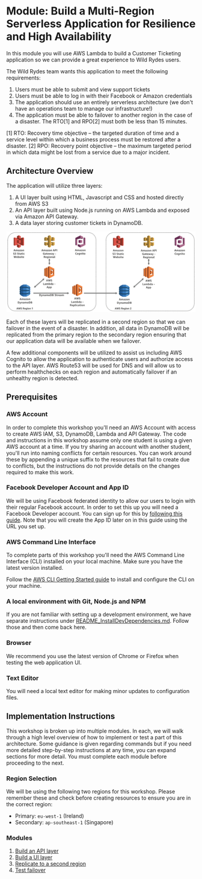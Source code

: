 # Module: Build a Multi-Region Serverless Application for Resilience and High Availability

In this module you will use AWS Lambda to build a Customer Ticketing application so we can provide a great experience to Wild Rydes users.

The Wild Rydes team wants this application to meet the following requirements:
1. Users must be able to submit and view support tickets
2. Users must be able to log in with their Facebook or Amazon credentials
3. The application should use an entirely serverless architecture (we don't have an operations team to manage our infrastructure!)
4. The application must be able to failover to another region in the case of a disaster. The RTO[1] and RPO[2] must both be less than 15 minutes.

[1] RTO: Recovery time objective – the targeted duration of time and a service level within which a business process must be restored after a disaster.
[2] RPO: Recovery point objective –  the maximum targeted period in which data might be lost from a service due to a major incident.

## Architecture Overview

The application will utilize three layers:

1. A UI layer built using HTML, Javascript and CSS and hosted directly from AWS S3
2. An API layer built using Node.js running on AWS Lambda and exposed via Amazon API Gateway.
3. A data layer storing customer tickets in DynamoDB.

![Architecture diagram](images/architecture.png)

Each of these layers will be replicated in a second region so that we can failover in the event of a disaster. In addition, all data in DynamoDB will be replicated from the primary region to the secondary region ensuring that our application data will be available when we failover.

A few additional components will be utilized to assist us including AWS Cognito to allow the application to authenticate users and authorize access to the API layer. AWS Route53 will be used for DNS and will allow us to perform healthchecks on each region and automatically failover if an unhealthy region is detected.

## Prerequisites

### AWS Account

In order to complete this workshop you'll need an AWS Account with access to create AWS IAM, S3, DynamoDB, Lambda and API Gateway. The code and instructions in this workshop assume only one student is using a given AWS account at a time. If you try sharing an account with another student, you'll run into naming conflicts for certain resources. You can work around these by appending a unique suffix to the resources that fail to create due to conflicts, but the instructions do not provide details on the changes required to make this work.

### Facebook Developer Account and App ID

We will be using Facebook federated identity to allow our users to login with their regular Facebook account. In order to set this up you will need a Facebook Developer account. You can sign up for this by [following this guide](https://developers.facebook.com/docs/apps/register/). Note that you will create the App ID later on in this guide using the URL you set up.

### AWS Command Line Interface

To complete parts of this workshop you'll need the AWS Command Line Interface (CLI) installed on your local machine. Make sure you have the latest version installed.

Follow the [AWS CLI Getting Started guide](http://docs.aws.amazon.com/cli/latest/userguide/installing.html) to install and configure the CLI on your machine.

### A local environment with Git, Node.js and NPM

If you are not familiar with setting up a development environment, we have
separate instructions under
[README_InstallDevDependencies.md](README_InstallDevDependencies.md). Follow
those and then come back here.

### Browser

We recommend you use the latest version of Chrome or Firefox when testing the web application UI.

### Text Editor

You will need a local text editor for making minor updates to configuration files.


## Implementation Instructions

This workshop is broken up into multiple modules. In each, we will walk through a high level overview of how to implement or test a part of this architecture. Some guidance is given regarding commands but if you need more detailed step-by-step instructions at any time, you can expand sections for more detail. You must complete each module before proceeding to the next.

### Region Selection

We will be using the following two regions for this workshop. Please remember these and check before creating resources to ensure you are in the correct region:
* Primary: `eu-west-1` (Ireland)
* Secondary: `ap-southeast-1` (Singapore)

### Modules

1. [Build an API layer](1_API/README.md)
2. [Build a UI layer](2_UI/README.md)
3. [Replicate to a second region](3_Replication/README.md)
4. [Test failover](4_Testing/README.md)
